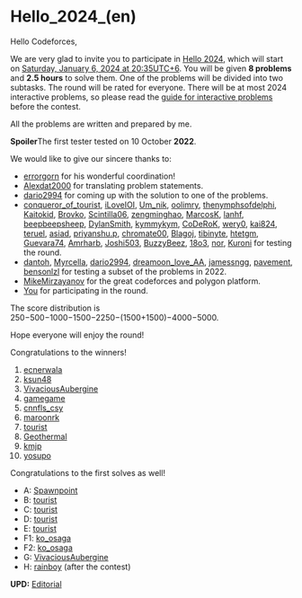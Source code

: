 # Hello_2024_(en)

Hello Codeforces,

We are very glad to invite you to participate in [Hello 2024](https://codeforces.com/contest/1919 "Hello 2024"), which will start on [Saturday, January 6, 2024 at 20:35UTC+6](https://codeforces.com/https://www.timeanddate.com/worldclock/fixedtime.html?day=6&month=1&year=2024&hour=17&min=35&sec=0&p1=166). You will be given **8 problems** and **2.5 hours** to solve them. One of the problems will be divided into two subtasks. The round will be rated for everyone. There will be at most 2024 interactive problems, so please read the [guide for interactive problems](https://codeforces.com/blog/entry/45307) before the contest.

All the problems are written and prepared by me.

 **Spoiler**The first tester tested on 10 October **2022**.

We would like to give our sincere thanks to:

 * [errorgorn](https://codeforces.com/profile/errorgorn "International Grandmaster errorgorn") for his wonderful coordination!
* [Alexdat2000](https://codeforces.com/profile/Alexdat2000 "Master Alexdat2000") for translating problem statements.
* [dario2994](https://codeforces.com/profile/dario2994 "International Grandmaster dario2994") for coming up with the solution to one of the problems.
* [conqueror_of_tourist](https://codeforces.com/profile/conqueror_of_tourist "Legendary Grandmaster conqueror_of_tourist"), [iLoveIOI](https://codeforces.com/profile/iLoveIOI "Master iLoveIOI"), [Um_nik](https://codeforces.com/profile/Um_nik "Legendary Grandmaster Um_nik"), [oolimry](https://codeforces.com/profile/oolimry "International Master oolimry"), [thenymphsofdelphi](https://codeforces.com/profile/thenymphsofdelphi "International Grandmaster thenymphsofdelphi"), [Kaitokid](https://codeforces.com/profile/Kaitokid "Grandmaster Kaitokid"), [Brovko](https://codeforces.com/profile/Brovko "International Grandmaster Brovko"), [Scintilla06](https://codeforces.com/profile/Scintilla06 "International Grandmaster Scintilla06"), [zengminghao](https://codeforces.com/profile/zengminghao "Master zengminghao"), [MarcosK](https://codeforces.com/profile/MarcosK "Master MarcosK"), [lanhf](https://codeforces.com/profile/lanhf "Master lanhf"), [beepbeepsheep](https://codeforces.com/profile/beepbeepsheep "Master beepbeepsheep"), [DylanSmith](https://codeforces.com/profile/DylanSmith "Master DylanSmith"), [kymmykym](https://codeforces.com/profile/kymmykym "Master kymmykym"), [CoDeRoK](https://codeforces.com/profile/CoDeRoK "Master CoDeRoK"), [wery0](https://codeforces.com/profile/wery0 "Master wery0"), [kai824](https://codeforces.com/profile/kai824 "Master kai824"), [teruel](https://codeforces.com/profile/teruel "Candidate Master teruel"), [asiad](https://codeforces.com/profile/asiad "Master asiad"), [priyanshu.p](https://codeforces.com/profile/priyanshu.p "Expert priyanshu.p"), [chromate00](https://codeforces.com/profile/chromate00 "Expert chromate00"), [Blagoj](https://codeforces.com/profile/Blagoj "Specialist Blagoj"), [tibinyte](https://codeforces.com/profile/tibinyte "Newbie tibinyte"), [htetgm](https://codeforces.com/profile/htetgm "Candidate Master htetgm"), [Guevara74](https://codeforces.com/profile/Guevara74 "Expert Guevara74"), [Amrharb](https://codeforces.com/profile/Amrharb "Expert Amrharb"), [Joshi503](https://codeforces.com/profile/Joshi503 "Specialist Joshi503"), [BuzzyBeez](https://codeforces.com/profile/BuzzyBeez "Expert BuzzyBeez"), [18o3](https://codeforces.com/profile/18o3 "Master 18o3"), [nor](https://codeforces.com/profile/nor "Master nor"), [Kuroni](https://codeforces.com/profile/Kuroni "International Grandmaster Kuroni") for testing the round.
* [dantoh](https://codeforces.com/profile/dantoh "International Master dantoh"), [Myrcella](https://codeforces.com/profile/Myrcella "Candidate Master Myrcella"), [dario2994](https://codeforces.com/profile/dario2994 "International Grandmaster dario2994"), [dreamoon_love_AA](https://codeforces.com/profile/dreamoon_love_AA "International Grandmaster dreamoon_love_AA"), [jamessngg](https://codeforces.com/profile/jamessngg "Master jamessngg"), [pavement](https://codeforces.com/profile/pavement "Candidate Master pavement"), [bensonlzl](https://codeforces.com/profile/bensonlzl "Candidate Master bensonlzl") for testing a subset of the problems in 2022.
* [MikeMirzayanov](https://codeforces.com/profile/MikeMirzayanov "Headquarters, MikeMirzayanov") for the great codeforces and polygon platform.
* [You](https://codeforces.com/profile/) for participating in the round.

The score distribution is 250−500−1000−1500−2250−(1500+1500)−4000−5000.

Hope everyone will enjoy the round!

Congratulations to the winners!

 1. [ecnerwala](https://codeforces.com/profile/ecnerwala "Legendary Grandmaster ecnerwala")
2. [ksun48](https://codeforces.com/profile/ksun48 "Legendary Grandmaster ksun48")
3. [VivaciousAubergine](https://codeforces.com/profile/VivaciousAubergine "Legendary Grandmaster VivaciousAubergine")
4. [gamegame](https://codeforces.com/profile/gamegame "Legendary Grandmaster gamegame")
5. [cnnfls_csy](https://codeforces.com/profile/cnnfls_csy "Legendary Grandmaster cnnfls_csy")
6. [maroonrk](https://codeforces.com/profile/maroonrk "Legendary Grandmaster maroonrk")
7. [tourist](https://codeforces.com/profile/tourist "Legendary Grandmaster tourist")
8. [Geothermal](https://codeforces.com/profile/Geothermal "Legendary Grandmaster Geothermal")
9. [kmjp](https://codeforces.com/profile/kmjp "International Grandmaster kmjp")
10. [yosupo](https://codeforces.com/profile/yosupo "Legendary Grandmaster yosupo")

Congratulations to the first solves as well!

 * A: [Spawnpoint](https://codeforces.com/profile/Spawnpoint "Pupil Spawnpoint")
* B: [tourist](https://codeforces.com/profile/tourist "Legendary Grandmaster tourist")
* C: [tourist](https://codeforces.com/profile/tourist "Legendary Grandmaster tourist")
* D: [tourist](https://codeforces.com/profile/tourist "Legendary Grandmaster tourist")
* E: [tourist](https://codeforces.com/profile/tourist "Legendary Grandmaster tourist")
* F1: [ko_osaga](https://codeforces.com/profile/ko_osaga "Legendary Grandmaster ko_osaga")
* F2: [ko_osaga](https://codeforces.com/profile/ko_osaga "Legendary Grandmaster ko_osaga")
* G: [VivaciousAubergine](https://codeforces.com/profile/VivaciousAubergine "Legendary Grandmaster VivaciousAubergine")
* H: [rainboy](https://codeforces.com/profile/rainboy "Expert rainboy") (after the contest)

**UPD:** [Editorial](Editorial_for_Hello_2024_(en).md)

